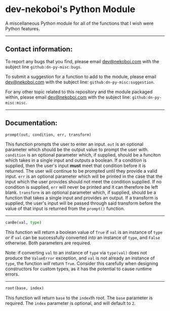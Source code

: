 # dev-nekoboi's Python Module
A miscellaneous Python module for all of the functions that I wish were Python features.

---

Contact information:
---

To report any bugs that you find, please email [dev@nekoboi.com](mailto:dev@nekoboi.com) with the subject line `github:dn-py-misc:bugs`.

To submit a suggestion for a function to add to the module, please email [dev@nekoboi.com](mailto:dev@nekoboi.com) with the subject line: `github:dn-py-misc:suggestion`.

For any other topic related to this repository and the module packaged within, please email [dev@nekoboi.com](mailto:dev@nekoboi.com) with the subject line: `github:dn-py-misc:misc`.

---

Documentation:
---

```python
prompt(out, condition, err, transform)
```
This function prompts the user to enter an input. `out` is an optional parameter which should be the output value to prompt the user with. `condition` is an optional parameter which, if supplied, should be a funciton which takes in a single input and outputs a boolean. If a condition is supplied, then the user's input **must** meet that condition before it is returned. The user will continue to be prompted until they provide a valid input. `err` is an optional parameter which will be printed in the case that the input which the user provides should not meet the condition supplied. If no condition is supplied, `err` will never be printed and it can therefore be left blank. `transform` is an optional parameter which, if supplied, should be a function that takes a single input and provides an output. If a transform is supplied, the user's input will be passed through said transform before the value of that input is returned from the `prompt()` function.

---

```python
canBe(val, type)
```
This function will return a boolean value of `True` if `val` is an instance of `type` _or_ if `val` can be successfully converted _into_ an instance of `type`, and `False` otherwise. Both parameters are required.

Note: if converting `val` to an instance of `type` via `type(val)` does not produce the `ValueError` exception, and `val` is not already an instance of `type`, the function _will_ return `True`. Consider this carefully when designing constructors for custom types, as it has the potential to cause runtime errors.

---

```python
root(base, index)
```
This function will return `base` to the `index`th root. The `base` parameter is required. The `index` parameter is optional, and will default to `2`.
